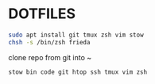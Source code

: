 # DOTFILES

```bash
sudo apt install git tmux zsh vim stow
chsh -s /bin/zsh frieda
```
clone repo from git into ~

```
stow bin code git htop ssh tmux vim zsh
```

